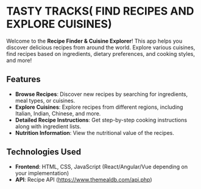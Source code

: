 # TASTY TRACKS( FIND RECIPES AND EXPLORE CUISINES) 

Welcome to the **Recipe Finder & Cuisine Explorer**! This app helps you discover delicious recipes from around the world. Explore various cuisines, find recipes based on ingredients, dietary preferences, and cooking styles, and more!

## Features

- **Browse Recipes**: Discover new recipes by searching for ingredients, meal types, or cuisines.
- **Explore Cuisines**: Explore recipes from different regions, including Italian, Indian, Chinese, and more.
- **Detailed Recipe Instructions**: Get step-by-step cooking instructions along with ingredient lists.
- **Nutrition Information**: View the nutritional value of the recipes.

## Technologies Used

- **Frontend**: HTML, CSS, JavaScript (React/Angular/Vue depending on your implementation)
- **API**: Recipe API (https://www.themealdb.com/api.php)


